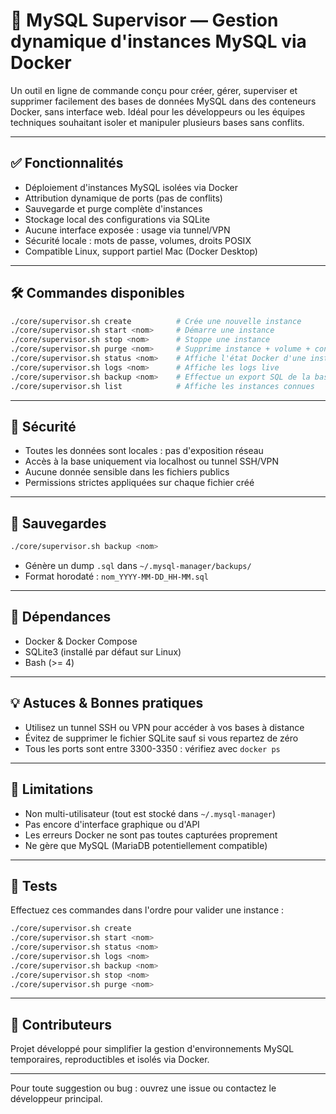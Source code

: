 # 🐳 MySQL Supervisor — Gestion dynamique d'instances MySQL via Docker

Un outil en ligne de commande conçu pour créer, gérer, superviser et supprimer facilement des bases de données MySQL dans des conteneurs Docker, sans interface web. Idéal pour les développeurs ou les équipes techniques souhaitant isoler et manipuler plusieurs bases sans conflits.

---

## ✅ Fonctionnalités

- Déploiement d'instances MySQL isolées via Docker
- Attribution dynamique de ports (pas de conflits)
- Sauvegarde et purge complète d'instances
- Stockage local des configurations via SQLite
- Aucune interface exposée : usage via tunnel/VPN
- Sécurité locale : mots de passe, volumes, droits POSIX
- Compatible Linux, support partiel Mac (Docker Desktop)

---

## 🛠️ Commandes disponibles

```bash
./core/supervisor.sh create          # Crée une nouvelle instance
./core/supervisor.sh start <nom>     # Démarre une instance
./core/supervisor.sh stop <nom>      # Stoppe une instance
./core/supervisor.sh purge <nom>     # Supprime instance + volume + config
./core/supervisor.sh status <nom>    # Affiche l'état Docker d'une instance
./core/supervisor.sh logs <nom>      # Affiche les logs live
./core/supervisor.sh backup <nom>    # Effectue un export SQL de la base
./core/supervisor.sh list            # Affiche les instances connues
```

---

## 🔐 Sécurité

- Toutes les données sont locales : pas d'exposition réseau
- Accès à la base uniquement via localhost ou tunnel SSH/VPN
- Aucune donnée sensible dans les fichiers publics
- Permissions strictes appliquées sur chaque fichier créé

---

## 💾 Sauvegardes

```bash
./core/supervisor.sh backup <nom>
```
- Génère un dump `.sql` dans `~/.mysql-manager/backups/`
- Format horodaté : `nom_YYYY-MM-DD_HH-MM.sql`

---

## 📌 Dépendances

- Docker & Docker Compose
- SQLite3 (installé par défaut sur Linux)
- Bash (>= 4)

---

## 💡 Astuces & Bonnes pratiques

- Utilisez un tunnel SSH ou VPN pour accéder à vos bases à distance
- Évitez de supprimer le fichier SQLite sauf si vous repartez de zéro
- Tous les ports sont entre 3300-3350 : vérifiez avec `docker ps`

---

## 🚧 Limitations

- Non multi-utilisateur (tout est stocké dans `~/.mysql-manager`)
- Pas encore d'interface graphique ou d'API
- Les erreurs Docker ne sont pas toutes capturées proprement
- Ne gère que MySQL (MariaDB potentiellement compatible)

---

## 🧪 Tests

Effectuez ces commandes dans l'ordre pour valider une instance :

```bash
./core/supervisor.sh create
./core/supervisor.sh start <nom>
./core/supervisor.sh status <nom>
./core/supervisor.sh logs <nom>
./core/supervisor.sh backup <nom>
./core/supervisor.sh stop <nom>
./core/supervisor.sh purge <nom>
```

---

## 🧠 Contributeurs

Projet développé pour simplifier la gestion d'environnements MySQL temporaires, reproductibles et isolés via Docker.

---

Pour toute suggestion ou bug : ouvrez une issue ou contactez le développeur principal.

